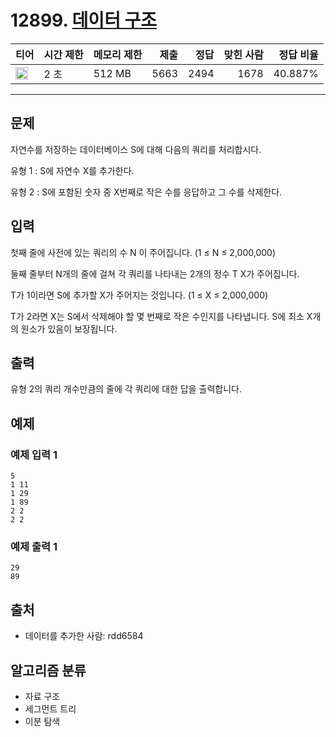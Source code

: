 # 12899. [데이터 구조](https://www.acmicpc.net/problem/12899)

| 티어                                                                  | 시간 제한 | 메모리 제한 | 제출 | 정답 | 맞힌 사람 | 정답 비율 |
| --------------------------------------------------------------------- | --------- | ----------- | ---: | ---: | --------: | --------: |
| <img src="https://static.solved.ac/tier_small/17.svg" width="20px" /> | 2 초      | 512 MB      | 5663 | 2494 |      1678 |   40.887% |

---

## 문제

자연수를 저장하는 데이터베이스 S에 대해 다음의 쿼리를 처리합시다.

유형 1 : S에 자연수 X를 추가한다.

유형 2 : S에 포함된 숫자 중 X번째로 작은 수를 응답하고 그 수를 삭제한다.

## 입력

첫째 줄에 사전에 있는 쿼리의 수 N 이 주어집니다. (1 ≤ N ≤ 2,000,000)

둘째 줄부터 N개의 줄에 걸쳐 각 쿼리를 나타내는 2개의 정수 T X가 주어집니다.

T가 1이라면 S에 추가할 X가 주어지는 것입니다. (1 ≤ X ≤ 2,000,000)

T가 2라면 X는 S에서 삭제해야 할 몇 번째로 작은 수인지를 나타냅니다. S에 최소 X개의 원소가 있음이 보장됩니다.

## 출력

유형 2의 쿼리 개수만큼의 줄에 각 쿼리에 대한 답을 출력합니다.

## 예제

### 예제 입력 1

```
5
1 11
1 29
1 89
2 2
2 2
```

### 예제 출력 1

```
29
89
```

## 출처

- 데이터를 추가한 사람: rdd6584

## 알고리즘 분류

- 자료 구조
- 세그먼트 트리
- 이분 탐색
